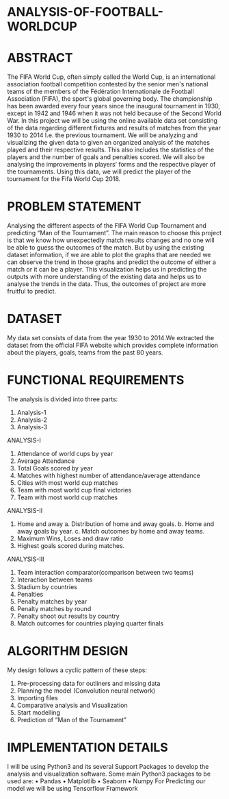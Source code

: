 # ANALYSIS-OF-FOOTBALL-WORLDCUP

# ABSTRACT 

The FIFA World Cup, often simply called the World Cup, is an international
association football competition contested by the senior men's national teams of
the members of the Fédération Internationale de Football Association (FIFA),
the sport's global governing body. The championship has been awarded every
four years since the inaugural tournament in 1930, except in 1942 and 1946
when it was not held because of the Second World War.
In this project we will be using the online available data set consisting of the
data regarding different fixtures and results of matches from the year 1930 to
2014 I.e. the previous tournament. We will be analyzing and visualizing the
given data to given an organized analysis of the matches played and their
respective results. This also includes the statistics of the players and the number
of goals and penalties scored. We will also be analysing the improvements in
players’ forms and the respective player of the tournaments. Using this data, we
will predict the player of the tournament for the Fifa World Cup 2018.

# PROBLEM STATEMENT

Analysing the different aspects of the FIFA World Cup Tournament and
predicting “Man of the Tournament”. The main reason to choose this project is
that we know how unexpectedly match results changes and no one will be able
to guess the outcomes of the match. But by using the existing dataset
information, if we are able to plot the graphs that are needed we can observe the
trend in those graphs and predict the outcome of either a match or it can be a
player. This visualization helps us in predicting the outputs with more
understanding of the existing data and helps us to analyse the trends in the data.
Thus, the outcomes of project are more fruitful to predict.

# DATASET

My data set consists of data from the year 1930 to 2014.We extracted the
dataset from the official FIFA website which provides complete information
about the players, goals, teams from the past 80 years.

# FUNCTIONAL REQUIREMENTS

The analysis is divided into three parts:
1. Analysis-1
2. Analysis-2
3. Analysis-3

ANALYSIS-I
1. Attendance of world cups by year
2. Average Attendance
3. Total Goals scored by year
4. Matches with highest number of attendance/average attendance
5. Cities with most world cup matches
6. Team with most world cup final victories
7. Team with most world cup matches

ANALYSIS-II
1. Home and away
a. Distribution of home and away goals.
b. Home and away goals by year.
c. Match outcomes by home and away teams.
2. Maximum Wins, Loses and draw ratio
3. Highest goals scored during matches.

ANALYSIS-III
1. Team interaction comparator(comparison between two teams)
2. Interaction between teams
3. Stadium by countries
4. Penalties
5. Penalty matches by year
6. Penalty matches by round
7. Penalty shoot out results by country
8. Match outcomes for countries playing quarter finals

# ALGORITHM DESIGN
My design follows a cyclic pattern of these steps:
1. Pre-processing data for outliners and missing data
2. Planning the model (Convolution neural network)
3. Importing files
4. Comparative analysis and Visualization
5. Start modelling
6. Prediction of “Man of the Tournament”

# IMPLEMENTATION DETAILS

I will be using Python3 and its several Support Packages to develop the
analysis and visualization software. Some main Python3 packages to be used
are:
• Pandas
• Matplotlib
• Seaborn
• Numpy
For Predicting our model we will be using Tensorflow Framework

